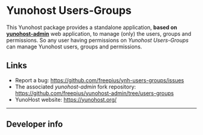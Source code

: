 # Yunohost Users-Groups

This Yunohost package provides a standalone application, **based on [yunohost-admin](https://github.com/YunoHost/yunohost-admin)** web application,
to manage (only) the users, groups and permissions.
So any user having permissions on *Yunohost Users-Groups* can manage Yunohost users, groups and permissions.

## Links

 * Report a bug: https://github.com/freepius/ynh-users-groups/issues
 * The associated *yunohost-admin* fork repository: https://github.com/freepius/yunohost-admin/tree/users-groups
 * YunoHost website: https://yunohost.org/

---

## Developer info
